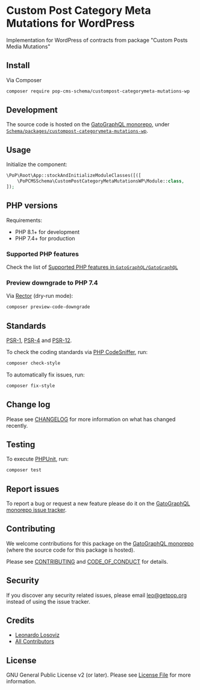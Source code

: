 # Custom Post Category Meta Mutations for WordPress

<!--
[![Build Status][ico-travis]][link-travis]
[![Quality Score][ico-code-quality]][link-code-quality]
[![Software License][ico-license]](LICENSE.md)
[![Latest Version on Packagist][ico-version]][link-packagist]
[![Coverage Status][ico-scrutinizer]][link-scrutinizer]
[![Total Downloads][ico-downloads]][link-downloads]
-->

Implementation for WordPress of contracts from package "Custom Posts Media Mutations"

## Install

Via Composer

``` bash
composer require pop-cms-schema/custompost-categorymeta-mutations-wp
```

## Development

The source code is hosted on the [GatoGraphQL monorepo](https://github.com/GatoGraphQL/GatoGraphQL), under [`Schema/packages/custompost-categorymeta-mutations-wp`](https://github.com/GatoGraphQL/GatoGraphQL/tree/master/layers/Schema/packages/custompost-categorymeta-mutations-wp).

## Usage

Initialize the component:

``` php
\PoP\Root\App::stockAndInitializeModuleClasses([([
    \PoPCMSSchema\CustomPostCategoryMetaMutationsWP\Module::class,
]);
```

## PHP versions

Requirements:

- PHP 8.1+ for development
- PHP 7.4+ for production

### Supported PHP features

Check the list of [Supported PHP features in `GatoGraphQL/GatoGraphQL`](https://github.com/GatoGraphQL/GatoGraphQL/blob/master/docs/supported-php-features.md)

### Preview downgrade to PHP 7.4

Via [Rector](https://github.com/rectorphp/rector) (dry-run mode):

```bash
composer preview-code-downgrade
```

## Standards

[PSR-1](https://www.php-fig.org/psr/psr-1), [PSR-4](https://www.php-fig.org/psr/psr-4) and [PSR-12](https://www.php-fig.org/psr/psr-12).

To check the coding standards via [PHP CodeSniffer](https://github.com/squizlabs/PHP_CodeSniffer), run:

``` bash
composer check-style
```

To automatically fix issues, run:

``` bash
composer fix-style
```

## Change log

Please see [CHANGELOG](CHANGELOG.md) for more information on what has changed recently.

## Testing

To execute [PHPUnit](https://phpunit.de/), run:

``` bash
composer test
```

## Report issues

To report a bug or request a new feature please do it on the [GatoGraphQL monorepo issue tracker](https://github.com/GatoGraphQL/GatoGraphQL/issues).

## Contributing

We welcome contributions for this package on the [GatoGraphQL monorepo](https://github.com/GatoGraphQL/GatoGraphQL) (where the source code for this package is hosted).

Please see [CONTRIBUTING](CONTRIBUTING.md) and [CODE_OF_CONDUCT](CODE_OF_CONDUCT.md) for details.

## Security

If you discover any security related issues, please email leo@getpop.org instead of using the issue tracker.

## Credits

- [Leonardo Losoviz][link-author]
- [All Contributors][link-contributors]

## License

GNU General Public License v2 (or later). Please see [License File](LICENSE.md) for more information.

[ico-version]: https://img.shields.io/packagist/v/pop-cms-schema/custompost-categorymeta-mutations-wp.svg?style=flat-square
[ico-license]: https://img.shields.io/badge/license-GPLv2-brightgreen.svg?style=flat-square
[ico-travis]: https://img.shields.io/travis/pop-cms-schema/custompost-categorymeta-mutations-wp/master.svg?style=flat-square
[ico-scrutinizer]: https://img.shields.io/scrutinizer/coverage/g/pop-cms-schema/custompost-categorymeta-mutations-wp.svg?style=flat-square
[ico-code-quality]: https://img.shields.io/scrutinizer/g/pop-cms-schema/custompost-categorymeta-mutations-wp.svg?style=flat-square
[ico-downloads]: https://img.shields.io/packagist/dt/pop-cms-schema/custompost-categorymeta-mutations-wp.svg?style=flat-square

[link-packagist]: https://packagist.org/packages/pop-cms-schema/custompost-categorymeta-mutations-wp
[link-travis]: https://travis-ci.org/pop-cms-schema/custompost-categorymeta-mutations-wp
[link-scrutinizer]: https://scrutinizer-ci.com/g/pop-cms-schema/custompost-categorymeta-mutations-wp/code-structure
[link-code-quality]: https://scrutinizer-ci.com/g/pop-cms-schema/custompost-categorymeta-mutations-wp
[link-downloads]: https://packagist.org/packages/pop-cms-schema/custompost-categorymeta-mutations-wp
[link-author]: https://github.com/leoloso
[link-contributors]: ../../../../../../contributors
